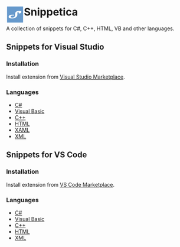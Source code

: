 # Snippetica <img align="left" width="48px" height="48px" src="images/snippetica-logo-small.png" />

A collection of snippets for C\#, C\+\+, HTML, VB and other languages\.

## Snippets for Visual Studio

### Installation

Install extension from [Visual Studio Marketplace](https://marketplace.visualstudio.com/items?itemName=josefpihrt.Snippetica)\.

### Languages

- [C#](https://josefpihrt.github.io/docs/snippetica/vs/csharp)
- [Visual Basic](https://josefpihrt.github.io/docs/snippetica/vs/vb)
- [C++](https://josefpihrt.github.io/docs/snippetica/vs/cpp)
- [HTML](https://josefpihrt.github.io/docs/snippetica/vs/html)
- [XAML](https://josefpihrt.github.io/docs/snippetica/vs/xaml)
- [XML](https://josefpihrt.github.io/docs/snippetica/vs/xml)

## Snippets for VS Code

### Installation

Install extension from [VS Code Marketplace](https://marketplace.visualstudio.com/search?term=snippetica&target=VSCode&category=All%20categories&sortBy=Relevance)\.

### Languages

- [C#](https://josefpihrt.github.io/docs/snippetica/vscode/csharp)
- [Visual Basic](https://josefpihrt.github.io/docs/snippetica/vscode/vb)
- [C++](https://josefpihrt.github.io/docs/snippetica/vscode/cpp)
- [HTML](https://josefpihrt.github.io/docs/snippetica/vscode/html)
- [XML](https://josefpihrt.github.io/docs/snippetica/vscode/xml)

